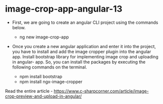 # image-crop-app-angular-13

- First, we are going to create an angular CLI project using the commands below. 
    
    - ng new image-crop-app 
    
- Once you create a new angular application and enter it into the project, you have to install and add the image cropper plugin into the angular app. Install bootstrap library for implementing image crop and uploading in angular- app. So, you can install the packages by executing the following commands on the terminal. 

    - npm install bootstrap 
    - npm install ngx-image-cropper 


Read the entire article - https://www.c-sharpcorner.com/article/image-crop-preview-and-upload-in-angular/
